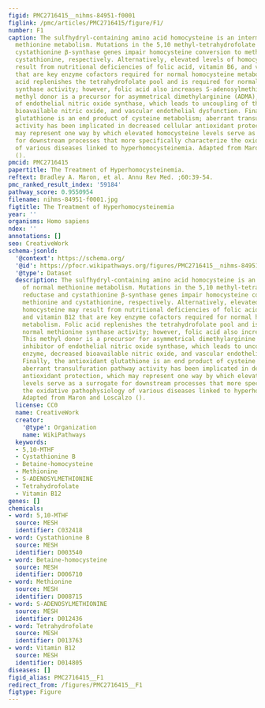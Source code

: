 ```yaml
---
figid: PMC2716415__nihms-84951-f0001
figlink: /pmc/articles/PMC2716415/figure/F1/
number: F1
caption: The sulfhydryl-containing amino acid homocysteine is an intermediate of normal
  methionine metabolism. Mutations in the 5,10 methyl-tetrahydrofolate reductase and
  cystathionine β-synthase genes impair homocysteine conversion to methionine and
  cystathionine, respectively. Alternatively, elevated levels of homocysteine may
  result from nutritional deficiencies of folic acid, vitamin B6, and vitamin B12
  that are key enzyme cofactors required for normal homocysteine metabolism. Folic
  acid replenishes the tetrahydrofolate pool and is required for normal methionine
  synthase activity; however, folic acid also increases S-adenosylmethionine. This
  methyl donor is a precursor for asymmetrical dimethylarginine (ADMA), an inhibitor
  of endothelial nitric oxide synthase, which leads to uncoupling of the enzyme, decreased
  bioavailable nitric oxide, and vascular endothelial dysfunction. Finally, the antioxidant
  glutathione is an end product of cysteine metabolism; aberrant transulfuration pathway
  activity has been implicated in decreased cellular antioxidant protection, which
  may represent one way by which elevated homocysteine levels serve as a surrogate
  for downstream processes that more specifically characterize the oxidative pathophysiology
  of various diseases linked to hyperhomocysteinemia. Adapted from Maron and Loscalzo
  ().
pmcid: PMC2716415
papertitle: The Treatment of Hyperhomocysteinemia.
reftext: Bradley A. Maron, et al. Annu Rev Med. ;60:39-54.
pmc_ranked_result_index: '59184'
pathway_score: 0.9550954
filename: nihms-84951-f0001.jpg
figtitle: The Treatment of Hyperhomocysteinemia
year: ''
organisms: Homo sapiens
ndex: ''
annotations: []
seo: CreativeWork
schema-jsonld:
  '@context': https://schema.org/
  '@id': https://pfocr.wikipathways.org/figures/PMC2716415__nihms-84951-f0001.html
  '@type': Dataset
  description: The sulfhydryl-containing amino acid homocysteine is an intermediate
    of normal methionine metabolism. Mutations in the 5,10 methyl-tetrahydrofolate
    reductase and cystathionine β-synthase genes impair homocysteine conversion to
    methionine and cystathionine, respectively. Alternatively, elevated levels of
    homocysteine may result from nutritional deficiencies of folic acid, vitamin B6,
    and vitamin B12 that are key enzyme cofactors required for normal homocysteine
    metabolism. Folic acid replenishes the tetrahydrofolate pool and is required for
    normal methionine synthase activity; however, folic acid also increases S-adenosylmethionine.
    This methyl donor is a precursor for asymmetrical dimethylarginine (ADMA), an
    inhibitor of endothelial nitric oxide synthase, which leads to uncoupling of the
    enzyme, decreased bioavailable nitric oxide, and vascular endothelial dysfunction.
    Finally, the antioxidant glutathione is an end product of cysteine metabolism;
    aberrant transulfuration pathway activity has been implicated in decreased cellular
    antioxidant protection, which may represent one way by which elevated homocysteine
    levels serve as a surrogate for downstream processes that more specifically characterize
    the oxidative pathophysiology of various diseases linked to hyperhomocysteinemia.
    Adapted from Maron and Loscalzo ().
  license: CC0
  name: CreativeWork
  creator:
    '@type': Organization
    name: WikiPathways
  keywords:
  - 5,10-MTHF
  - Cystathionine B
  - Betaine-homocysteine
  - Methionine
  - S-ADENOSYLMETHIONINE
  - Tetrahydrofolate
  - Vitamin B12
genes: []
chemicals:
- word: 5,10-MTHF
  source: MESH
  identifier: C032418
- word: Cystathionine B
  source: MESH
  identifier: D003540
- word: Betaine-homocysteine
  source: MESH
  identifier: D006710
- word: Methionine
  source: MESH
  identifier: D008715
- word: S-ADENOSYLMETHIONINE
  source: MESH
  identifier: D012436
- word: Tetrahydrofolate
  source: MESH
  identifier: D013763
- word: Vitamin B12
  source: MESH
  identifier: D014805
diseases: []
figid_alias: PMC2716415__F1
redirect_from: /figures/PMC2716415__F1
figtype: Figure
---
```

